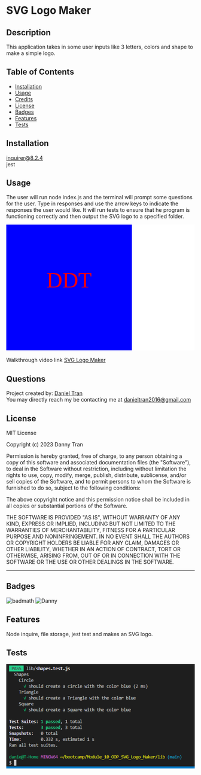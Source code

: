 

#  **SVG Logo Maker**

## Description
    
This application takes in some user inputs like 3 letters, colors and shape to make a simple logo. 
    
## Table of Contents 
    
- [Installation](#install)
- [Usage](#usage)
- [Credits](#credits)
- [License](#license)
- [Badges](#badges)
- [Features](#features)
- [Tests](#tests)
    
## Installation
 inquirer@8.2.4 <br />
 jest <br />
    
## Usage
The user will run node index.js and the terminal will prompt some questions for the user. Type in responses and use the arrow keys to indicate the responses the user would like. It will run tests to ensure that he program is functioning correctly and then output the SVG logo to a specified folder. 

    
    
![Screenshot](./examples/logo.svg)<br />

Walkthrough video link [SVG Logo Maker](https://drive.google.com/file/d/1oFizjPdvHOMYCOIIWYiXPb2m-CKMTF-B/view?usp=sharing)

## Questions

Project created by: [Daniel Tran](https://github.com/danieltran2016)<br />
You may directly reach my be contacting me at danieltran2016@gmail.com

    
## License

MIT License
   
Copyright (c) 2023 Danny Tran
    
Permission is hereby granted, free of charge, to any person obtaining a copy
of this software and associated documentation files (the "Software"), to deal
in the Software without restriction, including without limitation the rights
to use, copy, modify, merge, publish, distribute, sublicense, and/or sell
copies of the Software, and to permit persons to whom the Software is
furnished to do so, subject to the following conditions:
    
The above copyright notice and this permission notice shall be included in all
copies or substantial portions of the Software.
    
THE SOFTWARE IS PROVIDED "AS IS", WITHOUT WARRANTY OF ANY KIND, EXPRESS OR
IMPLIED, INCLUDING BUT NOT LIMITED TO THE WARRANTIES OF MERCHANTABILITY,
FITNESS FOR A PARTICULAR PURPOSE AND NONINFRINGEMENT. IN NO EVENT SHALL THE
AUTHORS OR COPYRIGHT HOLDERS BE LIABLE FOR ANY CLAIM, DAMAGES OR OTHER
LIABILITY, WHETHER IN AN ACTION OF CONTRACT, TORT OR OTHERWISE, ARISING FROM,
OUT OF OR IN CONNECTION WITH THE SOFTWARE OR THE USE OR OTHER DEALINGS IN THE
SOFTWARE.
    
---
    
## Badges
 
![badmath](https://img.shields.io/github/languages/top/lernantino/badmath)
![Danny](https://img.shields.io/badge/Danny-myREADME-brightgreen)
    
## Features
Node inquire, file storage, jest test and makes an SVG logo. 

    
## Tests
![Screenshot](./assets/images/test_pass.PNG)
